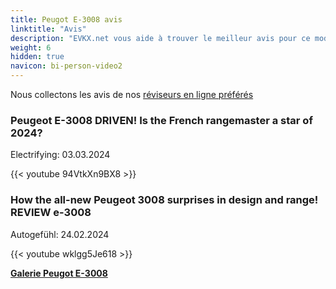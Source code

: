 ```yaml
---
title: Peugot E-3008 avis
linktitle: "Avis"
description: "EVKX.net vous aide à trouver le meilleur avis pour ce modèle."
weight: 6
hidden: true
navicon: bi-person-video2
---
```

Nous collectons les avis de nos [réviseurs en ligne préférés](../../../../../guides/evreviewers/)

<div class="container text-center shadow p-2 pe-4 mb-5 bg-body-tertiary rounded border">
<h3>Peugeot E-3008 DRIVEN! Is the French rangemaster a star of 2024?</h3>
<p>Electrifying: 03.03.2024</p>

{{< youtube 94VtkXn9BX8 >}}

</div>
<div class="container text-center shadow p-2 pe-4 mb-5 bg-body-tertiary rounded border">
<h3>How the all-new Peugeot 3008 surprises in design and range! REVIEW e-3008</h3>
<p>Autogefühl: 24.02.2024</p>

{{< youtube wklgg5Je618 >}}

</div>
<div class="mt-3 mb-3">
<a href="../gallery/" class="text-decoration-none text-black">
<strong><i class="bi-arrow-left"></i>Galerie  </strong>
</a>
<a href="../" class="text-decoration-none text-black float-end">
<strong>Peugot E-3008 <i class="bi-arrow-right"></i></strong>
</a>
</div>
